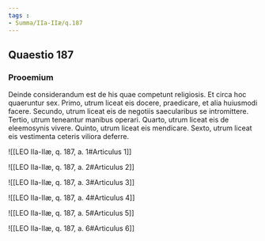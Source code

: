 ```yaml
---
tags : 
- Summa/IIa-IIæ/q.187
---
```


## Quaestio 187

### Prooemium

Deinde considerandum est de his quae competunt religiosis. Et circa hoc quaeruntur sex. Primo, utrum liceat eis docere, praedicare, et alia huiusmodi facere. Secundo, utrum liceat eis de negotiis saecularibus se intromittere. Tertio, utrum teneantur manibus operari. Quarto, utrum liceat eis de eleemosynis vivere. Quinto, utrum liceat eis mendicare. Sexto, utrum liceat eis vestimenta ceteris viliora deferre.

![[LEO IIa-IIæ, q. 187, a. 1#Articulus 1]]

![[LEO IIa-IIæ, q. 187, a. 2#Articulus 2]]

![[LEO IIa-IIæ, q. 187, a. 3#Articulus 3]]

![[LEO IIa-IIæ, q. 187, a. 4#Articulus 4]]

![[LEO IIa-IIæ, q. 187, a. 5#Articulus 5]]

![[LEO IIa-IIæ, q. 187, a. 6#Articulus 6]]

